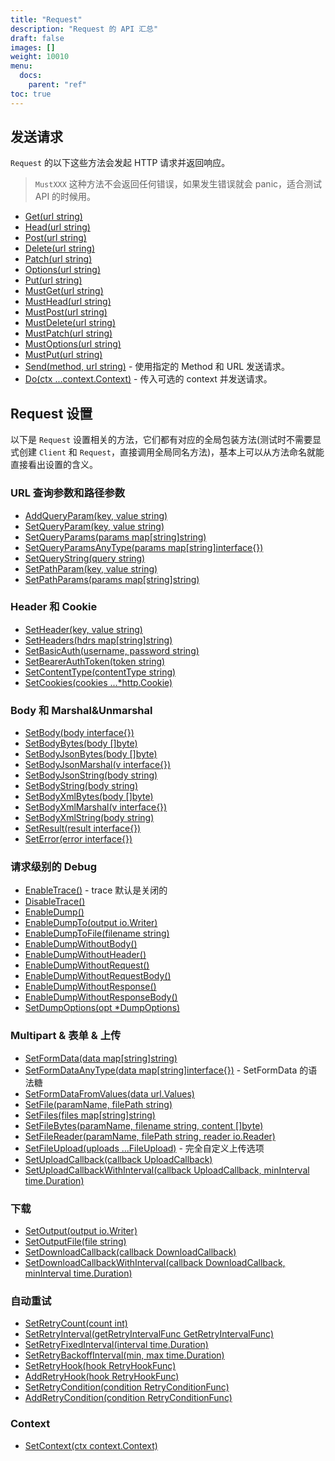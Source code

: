 ```yaml
---
title: "Request"
description: "Request 的 API 汇总"
draft: false
images: []
weight: 10010
menu:
  docs:
    parent: "ref"
toc: true
---
```


## 发送请求

`Request` 的以下这些方法会发起 HTTP 请求并返回响应。

> `MustXXX` 这种方法不会返回任何错误，如果发生错误就会 panic，适合测试 API 的时候用。

* [Get(url string)](https://pkg.go.dev/github.com/imroc/req/v3#Request.Get)
* [Head(url string)](https://pkg.go.dev/github.com/imroc/req/v3#Request.Head)
* [Post(url string)](https://pkg.go.dev/github.com/imroc/req/v3#Request.Post)
* [Delete(url string)](https://pkg.go.dev/github.com/imroc/req/v3#Request.Delete)
* [Patch(url string)](https://pkg.go.dev/github.com/imroc/req/v3#Request.Patch)
* [Options(url string)](https://pkg.go.dev/github.com/imroc/req/v3#Request.Options)
* [Put(url string)](https://pkg.go.dev/github.com/imroc/req/v3#Request.Put)
* [MustGet(url string)](https://pkg.go.dev/github.com/imroc/req/v3#Request.MustGet)
* [MustHead(url string)](https://pkg.go.dev/github.com/imroc/req/v3#Request.MustHead)
* [MustPost(url string)](https://pkg.go.dev/github.com/imroc/req/v3#Request.MustPost)
* [MustDelete(url string)](https://pkg.go.dev/github.com/imroc/req/v3#Request.MustDelete)
* [MustPatch(url string)](https://pkg.go.dev/github.com/imroc/req/v3#Request.MustPatch)
* [MustOptions(url string)](https://pkg.go.dev/github.com/imroc/req/v3#Request.MustOptions)
* [MustPut(url string)](https://pkg.go.dev/github.com/imroc/req/v3#Request.MustPut)
* [Send(method, url string)](https://pkg.go.dev/github.com/imroc/req/v3#Request.Send) - 使用指定的 Method 和 URL 发送请求。
* [Do(ctx ...context.Context)](https://pkg.go.dev/github.com/imroc/req/v3#Request.Do) - 传入可选的 context 并发送请求。

## Request 设置

以下是 `Request` 设置相关的方法，它们都有对应的全局包装方法(测试时不需要显式创建 `Client` 和 `Request`，直接调用全局同名方法)，基本上可以从方法命名就能直接看出设置的含义。

### URL 查询参数和路径参数

* [AddQueryParam(key, value string)](https://pkg.go.dev/github.com/imroc/req/v3#Request.AddQueryParam)
* [SetQueryParam(key, value string)](https://pkg.go.dev/github.com/imroc/req/v3#Request.SetQueryParam)
* [SetQueryParams(params map[string]string)](https://pkg.go.dev/github.com/imroc/req/v3#Request.SetQueryParams)
* [SetQueryParamsAnyType(params map[string]interface{})](https://pkg.go.dev/github.com/imroc/req/v3#Request.SetQueryParamsAnyType)
* [SetQueryString(query string)](https://pkg.go.dev/github.com/imroc/req/v3#Request.SetQueryString)
* [SetPathParam(key, value string)](https://pkg.go.dev/github.com/imroc/req/v3#Request.SetPathParam)
* [SetPathParams(params map[string]string)](https://pkg.go.dev/github.com/imroc/req/v3#Request.SetPathParams)

### Header 和 Cookie

* [SetHeader(key, value string)](https://pkg.go.dev/github.com/imroc/req/v3#Request.SetHeader)
* [SetHeaders(hdrs map[string]string)](https://pkg.go.dev/github.com/imroc/req/v3#Request.SetHeaders)
* [SetBasicAuth(username, password string)](https://pkg.go.dev/github.com/imroc/req/v3#Request.SetBasicAuth)
* [SetBearerAuthToken(token string)](https://pkg.go.dev/github.com/imroc/req/v3#Request.SetBearerAuthToken)
* [SetContentType(contentType string)](https://pkg.go.dev/github.com/imroc/req/v3#Request.SetContentType)
* [SetCookies(cookies ...*http.Cookie)](https://pkg.go.dev/github.com/imroc/req/v3#Request.SetCookies)

### Body 和 Marshal&Unmarshal

* [SetBody(body interface{})](https://pkg.go.dev/github.com/imroc/req/v3#Request.SetBody)
* [SetBodyBytes(body []byte)](https://pkg.go.dev/github.com/imroc/req/v3#Request.SetBodyBytes)
* [SetBodyJsonBytes(body []byte)](https://pkg.go.dev/github.com/imroc/req/v3#Request.SetBodyJsonBytes)
* [SetBodyJsonMarshal(v interface{})](https://pkg.go.dev/github.com/imroc/req/v3#Request.SetBodyJsonMarshal)
* [SetBodyJsonString(body string)](https://pkg.go.dev/github.com/imroc/req/v3#Request.SetBodyJsonString)
* [SetBodyString(body string)](https://pkg.go.dev/github.com/imroc/req/v3#Request.SetBodyString)
* [SetBodyXmlBytes(body []byte)](https://pkg.go.dev/github.com/imroc/req/v3#Request.SetBodyXmlBytes)
* [SetBodyXmlMarshal(v interface{})](https://pkg.go.dev/github.com/imroc/req/v3#Request.SetBodyXmlMarshal)
* [SetBodyXmlString(body string)](https://pkg.go.dev/github.com/imroc/req/v3#Request.SetBodyXmlString)
* [SetResult(result interface{})](https://pkg.go.dev/github.com/imroc/req/v3#Request.SetResult)
* [SetError(error interface{})](https://pkg.go.dev/github.com/imroc/req/v3#Request.SetError)

### 请求级别的 Debug

* [EnableTrace()](https://pkg.go.dev/github.com/imroc/req/v3#Request.EnableTrace) - trace 默认是关闭的
* [DisableTrace()](https://pkg.go.dev/github.com/imroc/req/v3#Request.DisableTrace)
* [EnableDump()](https://pkg.go.dev/github.com/imroc/req/v3#Request.EnableDump)
* [EnableDumpTo(output io.Writer)](https://pkg.go.dev/github.com/imroc/req/v3#Request.EnableDumpTo)
* [EnableDumpToFile(filename string)](https://pkg.go.dev/github.com/imroc/req/v3#Request.EnableDumpToFile)
* [EnableDumpWithoutBody()](https://pkg.go.dev/github.com/imroc/req/v3#Request.EnableDumpWithoutBody)
* [EnableDumpWithoutHeader()](https://pkg.go.dev/github.com/imroc/req/v3#Request.EnableDumpWithoutHeader)
* [EnableDumpWithoutRequest()](https://pkg.go.dev/github.com/imroc/req/v3#Request.EnableDumpWithoutRequest)
* [EnableDumpWithoutRequestBody()](https://pkg.go.dev/github.com/imroc/req/v3#Request.EnableDumpWithoutRequestBody)
* [EnableDumpWithoutResponse()](https://pkg.go.dev/github.com/imroc/req/v3#Request.EnableDumpWithoutResponse)
* [EnableDumpWithoutResponseBody()](https://pkg.go.dev/github.com/imroc/req/v3#Request.EnableDumpWithoutResponseBody)
* [SetDumpOptions(opt *DumpOptions)](https://pkg.go.dev/github.com/imroc/req/v3#Request.SetDumpOptions)

### Multipart & 表单 & 上传

* [SetFormData(data map[string]string)](https://pkg.go.dev/github.com/imroc/req/v3#Request.SetFormData)
* [SetFormDataAnyType(data map[string]interface{})](https://pkg.go.dev/github.com/imroc/req/v3#Request.SetFormDataAnyType) - SetFormData 的语法糖
* [SetFormDataFromValues(data url.Values)](https://pkg.go.dev/github.com/imroc/req/v3#Request.SetFormDataFromValues)
* [SetFile(paramName, filePath string)](https://pkg.go.dev/github.com/imroc/req/v3#Request.SetFile)
* [SetFiles(files map[string]string)](https://pkg.go.dev/github.com/imroc/req/v3#Request.SetFiles)
* [SetFileBytes(paramName, filename string, content []byte)](https://pkg.go.dev/github.com/imroc/req/v3#Request.SetFileBytes)
* [SetFileReader(paramName, filePath string, reader io.Reader)](https://pkg.go.dev/github.com/imroc/req/v3#Request.SetFileReader)
* [SetFileUpload(uploads ...FileUpload)](https://pkg.go.dev/github.com/imroc/req/v3#Request.SetFileUpload) - 完全自定义上传选项
* [SetUploadCallback(callback UploadCallback)](https://pkg.go.dev/github.com/imroc/req/v3#Request.SetUploadCallback)
* [SetUploadCallbackWithInterval(callback UploadCallback, minInterval time.Duration)](https://pkg.go.dev/github.com/imroc/req/v3#Request.SetUploadCallbackWithInterval)

### 下载

* [SetOutput(output io.Writer)](https://pkg.go.dev/github.com/imroc/req/v3#Request.SetOutput)
* [SetOutputFile(file string)](https://pkg.go.dev/github.com/imroc/req/v3#Request.SetOutputFile)
* [SetDownloadCallback(callback DownloadCallback)](https://pkg.go.dev/github.com/imroc/req/v3#Request.SetDownloadCallback)
* [SetDownloadCallbackWithInterval(callback DownloadCallback, minInterval time.Duration)](https://pkg.go.dev/github.com/imroc/req/v3#Request.SetDownloadCallbackWithInterval)

### 自动重试

* [SetRetryCount(count int)](https://pkg.go.dev/github.com/imroc/req/v3#Request.SetRetryCount)
* [SetRetryInterval(getRetryIntervalFunc GetRetryIntervalFunc)](https://pkg.go.dev/github.com/imroc/req/v3#Request.SetRetryInterval)
* [SetRetryFixedInterval(interval time.Duration)](https://pkg.go.dev/github.com/imroc/req/v3#Request.SetRetryFixedInterval)
* [SetRetryBackoffInterval(min, max time.Duration)](https://pkg.go.dev/github.com/imroc/req/v3#Request.SetRetryBackoffInterval)
* [SetRetryHook(hook RetryHookFunc)](https://pkg.go.dev/github.com/imroc/req/v3#Request.SetRetryHook)
* [AddRetryHook(hook RetryHookFunc)](https://pkg.go.dev/github.com/imroc/req/v3#Request.AddRetryHook)
* [SetRetryCondition(condition RetryConditionFunc)](https://pkg.go.dev/github.com/imroc/req/v3#Request.SetRetryCondition)
* [AddRetryCondition(condition RetryConditionFunc)](https://pkg.go.dev/github.com/imroc/req/v3#Request.AddRetryCondition)

### Context

* [SetContext(ctx context.Context)](https://pkg.go.dev/github.com/imroc/req/v3#Request.SetContext)
